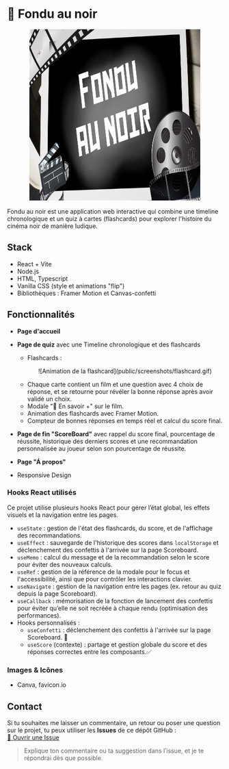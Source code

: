 # 🎥 Fondu au noir

<p align="center">
<img src="public/screenshots/screenshot-wide.png" alt="visuel du site" width="400" height="400">
</p>

Fondu au noir est une application web interactive qui combine une timeline chronologique et un quiz à cartes (flashcards) pour explorer l'histoire du cinéma noir de manière ludique.

## Stack

- React + Vite
- Node.js
- HTML, Typescript
- Vanilla CSS (style et animations "flip")
- Bibliothèques : Framer Motion et Canvas-confetti

## Fonctionnalités

- **Page d'accueil**
- **Page de quiz** avec une Timeline chronologique et des flashcards

  - Flashcards :
    <p align="center">
      ![Animation de la flashcard](public/screenshots/flashcard.gif)
    </p>
  - Chaque carte contient un film et une question avec 4 choix de réponse, et se retourne pour révéler la bonne réponse après avoir validé un choix.
  - Modale "📖 En savoir +" sur le film.
  - Animation des flashcards avec Framer Motion.
  - Compteur de bonnes réponses en temps réel et calcul du score final.

- **Page de fin "ScoreBoard"** avec rappel du score final, pourcentage de réussite, historique des derniers scores et une recommandation personnalisée au joueur selon son pourcentage de réussite.
- **Page "Á propos"**
- Responsive Design
  <!-- - Flashcards :
  <p align="center">
    <img src="public/screenshots/flashcard.gif" alt="Animation de la flashcard" width="300">
  </p>
  <br>
  - chaque carte contient un film et une question avec 4 choix de réponse, et se retourne pour révéler la bonne réponse après avoir validé un choix.
  - modale "📖 En savoir +" sur le film.
  - animation des flashcards avec Framer Motion.
  - Compteur de bonnes réponses en temps réel, calcul du score final. -->

### Hooks React utilisés

Ce projet utilise plusieurs hooks React pour gérer l’état global, les effets visuels et la navigation entre les pages.

- `useState` : gestion de l'état des flashcards, du score, et de l'affichage des recommandations.
- `useEffect` : sauvegarde de l'historique des scores dans `localStorage` et déclenchement des confettis à l'arrivée sur la page Scoreboard.
- `useMemo` : calcul du message et de la recommandation selon le score pour éviter des nouveaux calculs.
- `useRef` : gestion de la référence de la modale pour le focus et l'accessibilité, ainsi que pour contrôler les interactions clavier.
- `useNavigate` : gestion de la navigation entre les pages (ex. retour au quiz depuis la page Scoreboard).
- `useCallback` : mémorisation de la fonction de lancement des confettis pour éviter qu’elle ne soit recréée à chaque rendu (optimisation des performances).
- Hooks personnalisés :
  - `useConfetti` : déclenchement des confettis à l'arrivée sur la page Scoreboard. 🎉
  - `useScore` (contexte) : partage et gestion globale du score et des réponses correctes entre les composants.✅

### Images & Icônes

- Canva, favicon.io

## Contact

Si tu souhaites me laisser un commentaire, un retour ou poser une question sur le projet, tu peux utiliser les **Issues** de ce dépôt GitHub :  
[💬 Ouvrir une Issue](https://github.com/EvaTP/fondu-au-noir/issues)

> Explique ton commentaire ou ta suggestion dans l’issue, et je te répondrai dès que possible.
